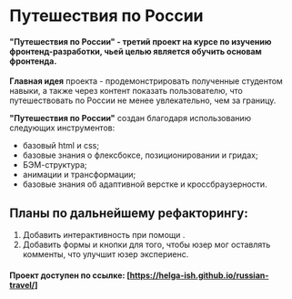 # Путешествия по России
#### "Путешествия по России" - третий проект на курсе по изучению фронтенд-разработки, чьей целью является обучить основам фронтенда.
__Главная идея__ проекта - продемонстрировать полученные студентом навыки, а также через контент показать пользователю, что путешествовать по России не менее увлекательно, чем за границу.

__"Путешествия по России"__ создан благодаря использованию следующих инструментов:
* базовый html и css;
* базовые знания о флексбоксе, позиционировании и гридах;
* БЭМ-структура;
* анимации и трансформации;
* базовые знания об адаптивной верстке и кроссбраузерности.

## Планы по дальнейшему рефакторингу:
1. Добавить интерактивность при помощи .
2. Добавить формы и кнопки для того, чтобы юзер мог оставлять комменты, что улучшит юзер экспериенс.

#### Проект доступен по ссылке: [https://helga-ish.github.io/russian-travel/]